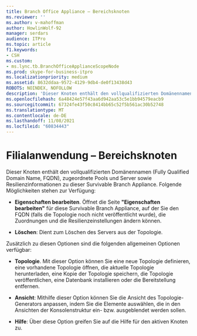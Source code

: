 ```yaml
---
title: Branch Office Appliance – Bereichsknoten
ms.reviewer: ''
ms.author: v-mahoffman
author: HowlinWolf-92
manager: serdars
audience: ITPro
ms.topic: article
f1.keywords:
- CSH
ms.custom:
- ms.lync.tb.BranchOfficeApplianceScopeNode
ms.prod: skype-for-business-itpro
ms.localizationpriority: medium
ms.assetid: 8632ddaa-9572-4129-9db4-de0f13438d43
ROBOTS: NOINDEX, NOFOLLOW
description: 'Dieser Knoten enthält den vollqualifizierten Domänennamen (Fully Qualified Domain Name, FQDN), zugeordnete Pools und Server sowie Resilienzinformationen zu dieser Survivable Branch Appliance. Folgende Möglichkeiten stehen zur Verfügung:'
ms.openlocfilehash: 6a48424e57f43aa6d942aa53c5e1bb94579eacb9
ms.sourcegitcommit: 67324fe43f50c8414bb65c52f5b561ac30b52748
ms.translationtype: MT
ms.contentlocale: de-DE
ms.lasthandoff: 11/08/2021
ms.locfileid: "60834443"
---
```

# <a name="branch-office-appliance-scope-node"></a>Filialanwendung – Bereichsknoten
 
Dieser Knoten enthält den vollqualifizierten Domänennamen (Fully Qualified Domain Name, FQDN), zugeordnete Pools und Server sowie Resilienzinformationen zu dieser Survivable Branch Appliance. Folgende Möglichkeiten stehen zur Verfügung:
  
- **Eigenschaften bearbeiten**. Öffnet die Seite **"Eigenschaften bearbeiten"** für diese Survivable Branch Appliance, auf der Sie den FQDN (falls die Topologie noch nicht veröffentlicht wurde), die Zuordnungen und die Resilienzeinstellungen ändern können.
    
- **Löschen**: Dient zum Löschen des Servers aus der Topologie.
    
Zusätzlich zu diesen Optionen sind die folgenden allgemeinen Optionen verfügbar:
  
- **Topologie**. Mit dieser Option können Sie eine neue Topologie definieren, eine vorhandene Topologie öffnen, die aktuelle Topologie herunterladen, eine Kopie der Topologie speichern, die Topologie veröffentlichen, eine Datenbank installieren oder die Bereitstellung entfernen.
    
- **Ansicht**: Mithilfe dieser Option können Sie die Ansicht des Topologie-Generators anpassen, indem Sie die Elemente auswählen, die in den Ansichten der Konsolenstruktur ein- bzw. ausgeblendet werden sollen.
    
- **Hilfe**: Über diese Option greifen Sie auf die Hilfe für den aktiven Knoten zu.
    

